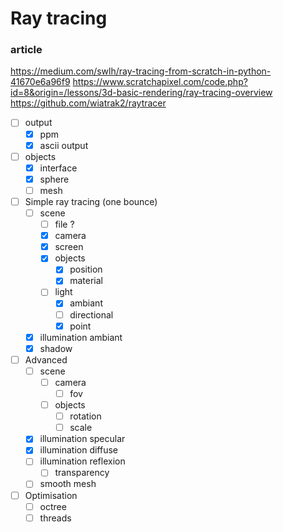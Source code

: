 # Ray tracing

### article
https://medium.com/swlh/ray-tracing-from-scratch-in-python-41670e6a96f9
https://www.scratchapixel.com/code.php?id=8&origin=/lessons/3d-basic-rendering/ray-tracing-overview
https://github.com/wiatrak2/raytracer

- [ ] output
    - [X] ppm
    - [X] ascii output
- [ ] objects
    - [X] interface
    - [X] sphere
    - [ ] mesh
- [ ] Simple ray tracing (one bounce)
    - [ ] scene
        - [ ] file ?
        - [X] camera
        - [X] screen
        - [X] objects
            - [X] position
            - [X] material
        - [ ] light
            - [X] ambiant
            - [ ] directional
            - [X] point
    - [X] illumination ambiant
    - [X] shadow

- [ ] Advanced
    - [ ] scene
        - [ ] camera
            - [ ] fov
        - [ ] objects
            - [ ] rotation
            - [ ] scale
    - [X] illumination specular
    - [X] illumination diffuse
    - [ ] illumination reflexion
        - [ ] transparency
    - [ ] smooth mesh
- [ ] Optimisation
    - [ ] octree
    - [ ] threads
